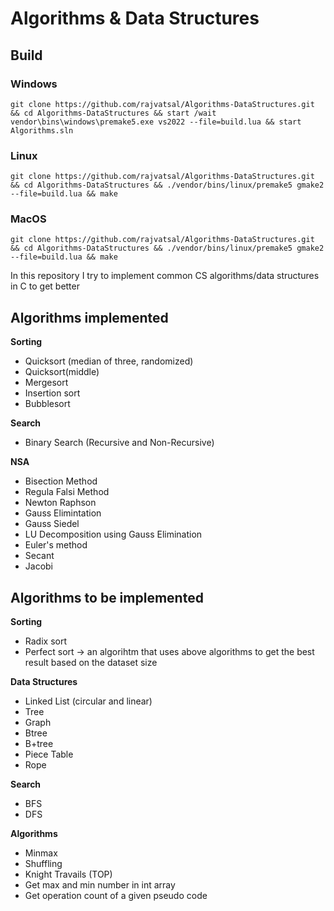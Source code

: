 # Algorithms & Data Structures

## Build

### Windows

```code
git clone https://github.com/rajvatsal/Algorithms-DataStructures.git && cd Algorithms-DataStructures && start /wait vendor\bins\windows\premake5.exe vs2022 --file=build.lua && start Algorithms.sln
```

### Linux

```code
git clone https://github.com/rajvatsal/Algorithms-DataStructures.git && cd Algorithms-DataStructures && ./vendor/bins/linux/premake5 gmake2 --file=build.lua && make
```

### MacOS

```code
git clone https://github.com/rajvatsal/Algorithms-DataStructures.git && cd Algorithms-DataStructures && ./vendor/bins/linux/premake5 gmake2 --file=build.lua && make
```

In this repository I try to implement common CS algorithms/data structures in C to get better

## Algorithms implemented

**Sorting**

- Quicksort (median of three, randomized)
- Quicksort(middle)
- Mergesort
- Insertion sort
- Bubblesort

**Search**
- Binary Search (Recursive and Non-Recursive)

**NSA**

- Bisection Method
- Regula Falsi Method
- Newton Raphson
- Gauss Elimintation
- Gauss Siedel
- LU Decomposition using Gauss Elimination
- Euler's method
- Secant
- Jacobi

## Algorithms to be implemented

 **Sorting**

- Radix sort
- Perfect sort -> an algorihtm that uses above algorithms to get the best result based on the dataset size

**Data Structures**

- Linked List (circular and linear)
- Tree
- Graph
- Btree
- B+tree
- Piece Table
- Rope

**Search**

- BFS
- DFS

**Algorithms**
- Minmax
- Shuffling
- Knight Travails (TOP)
- Get max and min number in int array
- Get operation count of a given pseudo code
